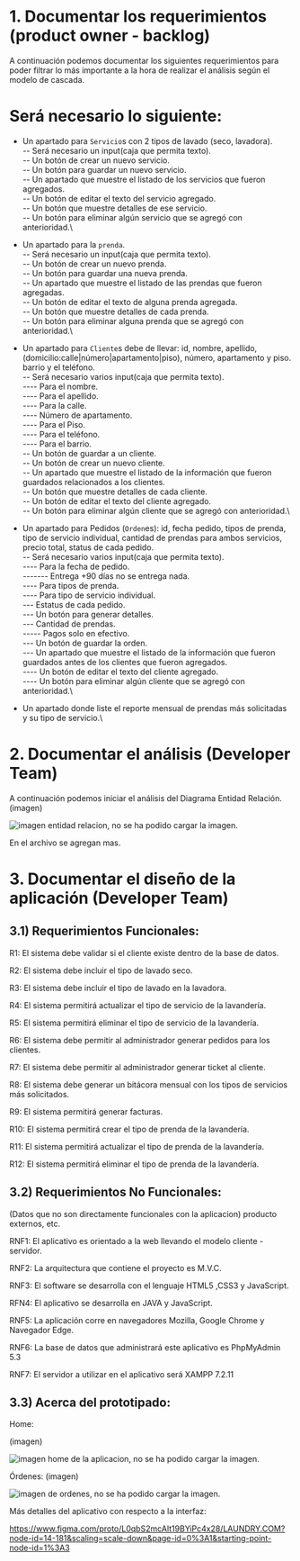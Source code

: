 # 1. Documentar los requerimientos (product owner - backlog)

A continuación podemos documentar los siguientes requerimientos para poder filtrar lo más importante a la hora de realizar el análisis según el modelo de cascada.

# Será necesario lo siguiente:

- Un apartado para `Servicio`s con 2 tipos de lavado (seco, lavadora).\
-- Será necesario un input(caja que permita texto).\
-- Un botón de crear un nuevo servicio.\
-- Un botón para guardar un nuevo servicio.\
-- Un apartado que muestre el listado de los servicios que fueron agregados.\
-- Un botón de editar el texto del servicio agregado.\
-- Un botón que muestre detalles de ese servicio.\
-- Un botón para eliminar algún servicio que se agregó con anterioridad.\

- Un apartado para la `prenda`.\
-- Será necesario un input(caja que permita texto).\
-- Un botón de crear un nuevo prenda.\
-- Un botón para guardar una nueva prenda.\
-- Un apartado que muestre el listado de las prendas que fueron agregadas.\
-- Un botón de editar el texto de alguna prenda agregada.\
-- Un botón que muestre detalles de cada prenda.\
-- Un botón para eliminar alguna prenda que se agregó con anterioridad.\
- Un apartado para `Cliente`s debe de llevar: id, nombre, apellido, (domicilio:calle|número|apartamento|piso), número, apartamento y piso. barrio y el teléfono.\
-- Será necesario varios  input(caja que permita texto).\
---- Para el nombre.\
---- Para el apellido.\
---- Para la calle.\
---- Número de apartamento.\
---- Para el Piso.\
---- Para el teléfono.\
---- Para el barrio.\
-- Un botón de guardar a un cliente.\
-- Un botón de crear un nuevo cliente.\
-- Un apartado que muestre el listado de la información que fueron guardados relacionados a los clientes.\
-- Un botón que muestre detalles de cada cliente.\
-- Un botón de editar el texto del cliente agregado.\
-- Un botón para eliminar algún cliente que se agregó con anterioridad.\
- Un apartado para Pedidos (`Orden`es): id, fecha pedido, tipos de prenda, tipo de servicio individual, cantidad de prendas para ambos servicios, precio total, status de cada pedido.\
-- Será necesario varios  input(caja que permita texto).\
---- Para la fecha de pedido.\
------- Entrega +90 días no se entrega nada.\
---- Para tipos de prenda.\
---- Para tipo de servicio individual.\
--- Estatus de cada pedido.\
--- Un botón para generar detalles.\
--- Cantidad de prendas.\
----- Pagos solo en efectivo.\
--- Un botón de guardar la orden.\
--- Un apartado que muestre el listado de la información que fueron guardados antes de los clientes que fueron agregados.\
---- Un botón de editar el texto del cliente agregado.\
---- Un botón para eliminar algún cliente que se agregó con anterioridad.\
- Un apartado donde liste el reporte mensual de prendas más solicitadas y su tipo de servicio.\

 
 
 # 2. Documentar el análisis (Developer Team)

A continuación podemos iniciar el análisis del Diagrama Entidad Relación. 
(imagen)
<p align="left">
   <img src="https://lh3.googleusercontent.com/IeFDuSAdmORJwjquG40rMlPKk3S2eWJJ_8HiaA7Aee0fDt6bFIhfmLy9GW1ZeUzAvQEYqVTzLQnflOx4cQmOBLaj-Atns7v-rVsFy3z8Mw3FyyPj317eqiZLNzqyDouGmZoumqxJoZtgl5YBGxoky6Qtz9XWcury237THzvNFX4_q74b-kez71EbIGiENfZGWNT0e8sMb3ThlN6QTvOrS-HXZ4zXZFtni9C9DDi596rVsbiSAiIXBWRsDqnWOSvwHXlXYJ_Pxa8737KqxtBOrj3kpRIy_YChvpA3bQcuaPN8N2dJES-4PF2UnwP17kERA8Gf9usmRcJFIvcYN5HCY90TRFkhcHtcvbnTknMNBbRYxZVGyoMXDkTIaPhuAGkdH9AdBZOVTgLNwOPqy4gdO5mTf_sJ34ulSzaddnf4CJAm1dcv1Oirs6T5P0vL1d58MORnzGEBHySg3LgbD_wcGBV0gjX8FROZTF_2SDvQ59rJVFW28XtQsEl4JX0bsq54LddAIHmoltr5eh0LEthb0AlyOZYSxeNx3K1YXcHXpmcsuE6MNPBSIQZGJd9S2zemdG0cyjUloMr6_uCizbSiRq6Mdwe10VH6bFN7FbJavHh1nDRp8tFCI1bJp73O6pkl6Ab1u0XF7yVxGlNOur6LQBKlbVuCiEi6uOM47zUQzAWvIkWtu2rZg_4_DGUmx4sgeU-E5XjjcNIWty981Y1gWDAMUTJgL7GJ-zoA0mDCzHKu7TPwEgoaHtSbvkwAfHPH41sV1FRvyJi8uIkM6xqqAmI8jXaulrWRwp6pSUe4SAjLUzEL5qqgTxU6Bura5tQiGaQBzPZuJwUE6XUpm7xU1pVAAiwGzEx0W61y8HLScHmcA3xVMrckYP58RVWpRcoBftAmwIGxP-i6E3KNCCS7tEZod5HZnYzE0DT1aUg1k2gf-zDryRb0oITcpgzw8XPntXVHmzaSfjXAUzyGCw0C3y659qMubqAZJ43ljcFZuFYr6AZAThMTELE=w559-h469-s-no?authuser=2" alt="imagen entidad relacion, no se ha podido cargar la imagen.">
</p>
 
En el archivo se agregan mas.

# 3. Documentar el diseño de la aplicación (Developer Team)

## 3.1) Requerimientos Funcionales:

R1: El sistema debe validar si el cliente existe dentro de la base de datos.

R2: El sistema debe incluir el tipo de lavado seco.

R3: El sistema debe incluir el tipo de lavado en la lavadora.

R4: El sistema permitirá actualizar el tipo de servicio de la lavandería.

R5: El sistema permitirá eliminar el tipo de servicio de la lavandería.

R6: El sistema debe permitir al administrador generar pedidos para los clientes.

R7: El sistema debe permitir al administrador generar ticket al cliente.

R8: El sistema debe generar un bitácora mensual con los tipos de servicios más solicitados.

R9: El sistema permitirá generar facturas.

R10: El sistema permitirá crear el tipo de prenda de la lavandería.

R11: El sistema permitirá actualizar el tipo de prenda de la lavandería.

R12: El sistema permitirá eliminar el tipo de prenda de la lavandería.

## 3.2) Requerimientos No Funcionales:

(Datos que no son directamente funcionales con la aplicacion) producto externos, etc.

RNF1: El aplicativo es orientado a la web llevando el modelo cliente - servidor.

RNF2: La arquitectura que contiene el proyecto es M.V.C.

RNF3: El software se desarrolla con el lenguaje HTML5 ,CSS3 y JavaScript.

RFN4: El aplicativo se desarrolla en JAVA y JavaScript.

RNF5: La aplicación corre en navegadores Mozilla, Google Chrome y Navegador Edge.

RNF6: La base de datos que administrará este aplicativo es PhpMyAdmin 5.3

RNF7: El servidor a utilizar en el aplicativo será XAMPP 7.2.11


## 3.3) Acerca del prototipado:

Home:

(imagen)
<p align="left">
   <img src="https://lh3.googleusercontent.com/0d8CeVvFlNXkSFeUx8lTrlCIhXHTAEtvvHUSdQ4Meuw0IKUrzD9h-6W4LwwvSqABrQexrTApLZJ1FY_xFs_mQluRqdr05zPvvK0lav8bPtsRWfR22s4oUnpyMKyR4U4isYxwbP3pFqXCxLeK56p-LA0JQ8u8o_0DsS8H_HcQBzCgtsEiKFf8PX0FHGZouUeo4BTNBmPh2YjEKkUDwojrme9WXi-TXWmjkvKBSUoa6HIrJpGRd2XjU3DrPm50Ku_Q0LTT5sDKdScI5CtCgiciSEjvBHochwGzDmskjOW7OJi964bz69I93sUVTr2BO87iHkqwz7Ruhz634S4bGwuFV8fXnLDgINRGwU3zqGKIPgljsb-zPV1DKGiOZS7SMm_F-7xhecTt3jcpE7Z19zwtshsVbH_91vtAXg4Seedh_n0nN7opg-ABj0csAD4RUM40bvVeM6B3ZXJxdyBk1BmbmutWXuiU1DGfZWSg4KOSWQoTtk-cz9eICG5bMpglnd3jkM1dY8Ev5HDMGJpwY2MvdcIezhyAY0VizgZe9rNxuieUsSRDN2WjNg-Q3NCbF1_cesWSxOYi4zNrSFE8bQxmDxeEsmh5ZEFX61qnqNh3AQGhmQwteVORk9Z4z-NbAqIH2MWbVwUU-hkOUzjktf4b5tkaOolz4sMUxAAZ84LTG-X8WUgOCWnQDLw0-7TwNbLbM6AoVtAYNZ5bPfOp4DwZgixyTcIbT5-ip7XzPQh_jK1_YcBpds-hyE6b_i8euSKtOg9TGpLkkptCDBhzny_rxBj8B6rrdoHEUaYbzB7DgYKWzj8nPE0BDxL0lurWjtzJomS4V4o53ET8UUxopbEPq0ZMV3eSAY8stMrntrLnJQouaeFg8yzhgw0B_mrYdQ5BBBcQiknlpNPYG6dtP-m8kCeQ4VTqGaiVUugC6E9XrEAGIczPbW5s5jNelEPzPfrQGMW3v17MBkW4wqBZ5bfIOQShRNUXeRkr8mF8s-RoEJZBeUlJXlgIKrY=w1027-h276-s-no?authuser=2" alt="imagen home de la aplicacion, no se ha podido cargar la imagen.">
</p>


Órdenes:
(imagen)
<p align="left">
   <img src="https://lh3.googleusercontent.com/8W60ZBsY0XvP2RLH_EGPp16zG0nrfLy4TBpVOwzsUum3K1b91-wWdErPYaKj6FiZ3BNpiNpojjDBP3gAGDyVvsoVTz5NPJeBR7Kv2ywEODABj80byZb40Lg-5Ev2cez9_NEA74qUMMwRYbqTTLumdSx0-41y8xI_coMl4SGS3v42CMR06e3FdXJ0iiqFdBQxsYnZMjyuA-EzkzUfzVnn4HV8WqxtE_wO4QaGFC43pD6YC2hc6SmgKafjtH_YK5AOHDxgk_F46OoZrCLUC43Tgm2lsRpqpZgVfWz5RWNqsMbb2UMBVWD3E03sR73JnAiYj5DvAmQ74LQwH9z-OUi2S23WmcaWqwJaxiLPvXULwKoPZzFzJJiviKFsg1ZX9b-sxRgwRmB8LK-4jG7fPnxoOGFC-j2JvEJ5Myuf7RKU52KtJ4RmY8R_a1kSI-TfaTceKeiR1OhCAp5MoKZWJcucIXZjlRy2sC1kCIC1NT-JQZy9vg9xqGerWXh1ohGhw1jP0TaJsfJTzOUnO11U2n390fSmmFVmOAdaS0DPvoJN-sPPOptyGyeAPffqd4HW31t7L5JtbMMHFpzxiSe33z9eSjWYpZRY2R5s0zrDvgMaqhcfEsVanIBx6H6X9WrJxS4mAmidqN2fFMVZ7PfSCamYAMKiLpZ-ku2-csGzAhViNq1WpROkBv4aqRbFjasAYrf6hLIchRIXnb86afIgOpXFHXCZ03ofwW5yOym-lEeEPpEcVw70a5VsLTrYHeICovnt6AkrWY-JEEI_I8KoWJBoXB0KBcXf6mM2DqmT4Yp7i--NEe0Rd17ukXLSKRJiKhwMPtGz36cEggw56umExothMzvLBJ5TnkoamKguiLDOEREKMm6eSPBbG8qmuYzsgBqlkNApXEEsorVQnTu9ZVeZAMTM1ard2TgnygPcVgghO34iT1TrlLt4y11UEDTLiK9nV8IMo2qraeudyaE7zioSxTO0eZu1ZOSu1f-EKW_Arkff4g5-UUSRZuY=w994-h586-s-no?authuser=2" alt="imagen de ordenes, no se ha podido cargar la imagen.">
</p>


Más detalles del aplicativo con respecto a la interfaz:

https://www.figma.com/proto/L0qbS2mcAlt19BYiPc4x28/LAUNDRY.COM?node-id=14-181&scaling=scale-down&page-id=0%3A1&starting-point-node-id=1%3A3
